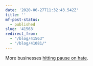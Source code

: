 ```yaml
---
date: '2020-06-27T11:32:43.542Z'
title: ''
mf-post-status:
  - published
slug: '41563'
redirect_from:
  - "/blog/41563"
  - "/blog/41081/"
---
```

More businesses [hitting pause on hate](https://www.stophateforprofit.org/).
